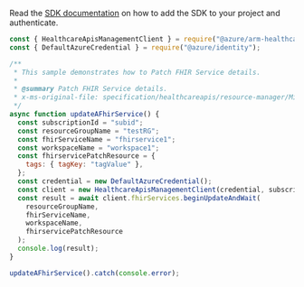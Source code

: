 Read the [SDK documentation](https://github.com/Azure/azure-sdk-for-js/blob/%40azure%2Farm-healthcareapis_2.1.0/sdk/healthcareapis/arm-healthcareapis/README.md) on how to add the SDK to your project and authenticate.

```javascript
const { HealthcareApisManagementClient } = require("@azure/arm-healthcareapis");
const { DefaultAzureCredential } = require("@azure/identity");

/**
 * This sample demonstrates how to Patch FHIR Service details.
 *
 * @summary Patch FHIR Service details.
 * x-ms-original-file: specification/healthcareapis/resource-manager/Microsoft.HealthcareApis/stable/2021-11-01/examples/fhirservices/FhirServices_Patch.json
 */
async function updateAFhirService() {
  const subscriptionId = "subid";
  const resourceGroupName = "testRG";
  const fhirServiceName = "fhirservice1";
  const workspaceName = "workspace1";
  const fhirservicePatchResource = {
    tags: { tagKey: "tagValue" },
  };
  const credential = new DefaultAzureCredential();
  const client = new HealthcareApisManagementClient(credential, subscriptionId);
  const result = await client.fhirServices.beginUpdateAndWait(
    resourceGroupName,
    fhirServiceName,
    workspaceName,
    fhirservicePatchResource
  );
  console.log(result);
}

updateAFhirService().catch(console.error);
```
